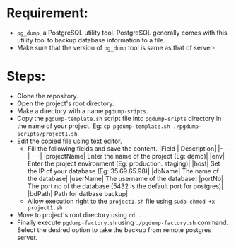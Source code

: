 # Requirement:
 - `pg_dump`, a PostgreSQL utility tool. PostgreSQL generally comes with this utility tool to backup database information to a file. 
 - Make sure that the version of `pg_dump` tool is same as that of server-.

# Steps:

- Clone the repository.
- Open the project's root directory.
- Make a directory with a name `pgdump-sripts`.
- Copy the `pgdump-template.sh` script file into `pgdump-sripts` directory in the name of your project. Eg: `cp pgdump-template.sh ./pgdump-scripts/project1.sh`.
- Edit the copied file using text editor.
    - Fill the following fields and save the content.
    |Field | Description|
    |---| ---|
    |projectName| Enter the name of the project (Eg: demo)|
    |env| Enter the project environment (Eg: production. staging)|
    |host| Set the IP of your database (Eg: 35.69.65.98)|
    |dbName| The name of the database|
    |userName| The username of the database|
    |portNo| The port no of the database (5432 is the default port for postgres)|
    |bdPath| Path for datbase backup|
    - Allow execution right to the `project1.sh` file using `sudo chmod +x project1.sh` 
- Move to project's root directory using `cd ..`.
- Finally execute `pgdump-factory.sh` using `./pgdump-factory.sh` command. Select the desired option to take the backup from remote postgres server.

